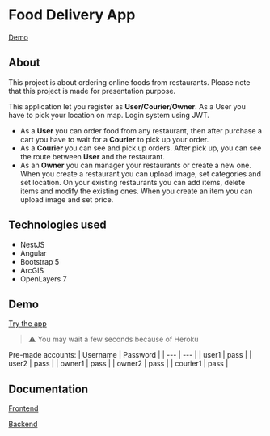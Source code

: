 # Food Delivery App
[Demo](#demo)

## About
This project is about ordering online foods from restaurants. Please note that this project is made for presentation purpose.

This application let you register as **User/Courier/Owner**. As a User you have to pick your location on map. Login system using JWT.
- As a **User** you can order food from any restaurant, then after purchase a cart you have to wait for a **Courier** to pick up your order.
- As a **Courier** you can see and pick up orders. After pick up, you can see the route between **User** and the restaurant.
- As an **Owner** you can manager your restaurants or create a new one. When you create a restaurant you can upload image, set categories and set location. On your existing restaurants you can add items, delete items and modify the existing ones. When you create an item you can upload image and set price.

## Technologies used
- NestJS
- Angular
- Bootstrap 5
- ArcGIS
- OpenLayers 7

## Demo
[Try the app](https://mb-food-delivery-client.herokuapp.com)
> :warning:
> You may wait a few seconds because of Heroku

Pre-made accounts:
| Username | Password |
| --- | --- |
| user1 | pass |
| user2 | pass |
| owner1 | pass |
| owner2 | pass |
| courier1 | pass |

## Documentation
[Frontend](https://github.com/marcellbld/food-delivery-project/tree/main/food-delivery-client)

[Backend](https://github.com/marcellbld/food-delivery-project/tree/main/food-delivery-app)
